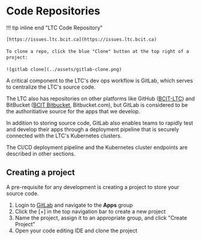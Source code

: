 # Code Repositories

!!! tip inline end "LTC Code Repository"

    [https://issues.ltc.bcit.ca](https://issues.ltc.bcit.ca)

    To clone a repo, click the blue "Clone" button at the top right of a project:

    ![gitlab clone](../assets/gitlab-clone.png)

A critical component to the LTC's dev ops workflow is GitLab, which serves to centralize the LTC's source code.

The LTC also has repositories on other platforms like GitHub ([BCIT-LTC](https://github.com/bcit-ltc)) and BitBucket ([BCIT Bitbucket](), Bitbucket.com), but GitLab is considered to be the authoritiative source for the apps that we develop.

In addition to storing source code, GitLab also enables teams to rapidly test and develop their apps through a deployment pipeline that is securely connected with the LTC's Kubernetes clusters.

The CI/CD deployment pipeline and the Kubernetes cluster endpoints are described in other sections.

## Creating a project

A pre-requisite for any development is creating a project to store your source code.

1. Login to [GitLab](https://issues.ltc.bcit.ca) and navigate to the **Apps** group
1. Click the [+] in the top navigation bar to create a new project
1. Name the project, assign it to an appropriate group, and click "Create Project"
1. Open your code editing IDE and clone the project
